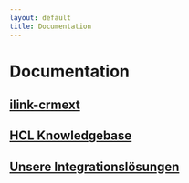 ```yaml
---
layout: default
title: Documentation
---
```


# Documentation

## [ilink-crmext](./ilink-crmext)
## [HCL Knowledgebase](./hcl-knowledgebase)
## [Unsere Integrationslösungen](./ilink-crmext/Integrationslösungen)

